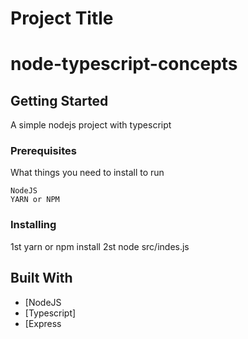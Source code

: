 

# Project Title

# node-typescript-concepts

## Getting Started

A simple nodejs project with typescript

### Prerequisites

What things you need to install to run

```
NodeJS
YARN or NPM
```

### Installing

1st yarn or npm install
2st node src/indes.js


## Built With

* [NodeJS
* [Typescript]
* [Express

